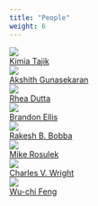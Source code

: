 ```yaml
---
title: "People"
weight: 6
---
```


<div class="box-col">
    <div class="box-row">
        <div>
            <image class="author-image" src="/authors/kimia.png"></image>
            <div><a href="https://kimiatajik.com/"> Kimia Tajik </a></div>
        </div>
        <div>
            <image class="author-image" src="/authors/akshith.png"></image>
            <div><a href="https://akshithg.github.io/"> Akshith Gunasekaran </a></div>
        </div>
    </div>
    <div class="box-row">
        <div>
            <image class="author-image" src="/authors/rhea.png"></image>
            <div><a href="https://www.linkedin.com/in/rhea-dutta/"> Rhea Dutta </a></div>
        </div>
        <div>
            <image class="author-image" src="/authors/brandon.png"></image>
            <div><a href="https://b-mp-e.github.io/"> Brandon Ellis </a></div>
        </div>
    </div>
    <div class="box-row">
        <div>
            <image class="author-image" src="/authors/rakesh.png"></image>
            <div><a href="https://eecs.oregonstate.edu/people/bobba-rakesh"> Rakesh B. Bobba </a></div>
        </div>
        <div>
            <image class="author-image" src="/authors/mike.png"></image>
            <div><a href="http://web.engr.oregonstate.edu/~rosulekm/"> Mike Rosulek </a></div>
        </div>
    </div>
    <div class="box-row">
        <div>
            <image class="author-image" src="/authors/charles.png"></image>
            <div><a href="https://web.cecs.pdx.edu/~cvwright/"> Charles V. Wright </a></div>
        </div>
        <div>
            <image class="author-image" src="/authors/wu-chi.png"></image>
            <div><a href="http://web.cecs.pdx.edu/~wuchi/"> Wu-chi Feng </a></div>
        </div>
    </div>
</div>

